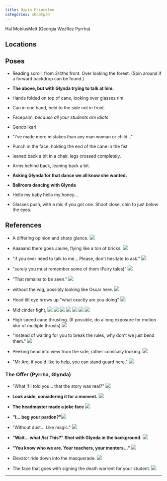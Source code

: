 ```yaml
---
title: Ozpin Princeton
categories: shootpad
---
```


Hal MobiusMelt (Georgia WezRez Pyrrha)

## Locations

## Poses

* Reading scroll, from 3/4ths front. Over looking the forest. (Spin around if a forward backdrop can be found.)

* **The above, but with Glynda trying to talk at him.**

* Hands folded on top of cane, looking over glasses rim.

* Can in one hand, held to the side not in front.

* Facepalm, *because all your students are idiots*

* Gendo Ikari

* "I've made more mistakes than any man woman or child..."

* Punch in the face, holding the end of the cane in the fist

* leaned back a bit in a chair, legs crossed completely.

* Arms behind back, leaning back a bit.

* **Asking Glynda for that dance we all know she wanted.**

* **Ballroom dancing with Glynda**

* Hello my baby hello my honey...

* Glasses push, with a mic if you got one. Shoot close, chin to just below the eyes.

## References

* A differing opinion and sharp glance. ![](http://i.imgur.com/lmnyAFy.png)

* Aaaaand there goes Jaune, flying like a ton of bricks. ![](http://i.imgur.com/qhPcQzs.png)

* "if you ever need to talk to me... Please, don't hesitate to ask." ![](http://i.imgur.com/yDwegpX.png)

* "surely you must remember some of them (Fairy tales)" ![](http://i.imgur.com/9kt6fb5.png)

* "That remains to be seen." ![](http://i.imgur.com/RS9xZJh.png)

* without the wig, possibly looking like Oscar here. ![](https://safebooru.org//images/2066/a0e0fb5c55c6042798869f343d7b948d95e7b6e9.png?2154524)

* Head tilt eye brows up "what exactly are you doing" ![](https://hips.hearstapps.com/cosmouk.cdnds.net/15/39/1443023761-professor-minerva-mcgonagall-professor-mcgonagall-7083850-852-357.jpg)

* Mid cinder fight, ![](http://i.imgur.com/j2syYrA.png) ![](http://i.imgur.com/vP1o61N.png) ![](http://i.imgur.com/N7oJjXM.png) ![](http://i.imgur.com/l3N0Cye.png) ![](http://i.imgur.com/PYZM7LM.png) ![](http://i.imgur.com/nEmZv8m.png) ![](http://i.imgur.com/J3JUfuL.png) 

* High speed cane thrusting. (If possible, do a long exposure for motion blur of multiple thrusts) ![](http://i.imgur.com/ttfxsV2.png)

* "Instead of waiting for you to break the rules, why don't we just bend them." ![](http://i.imgur.com/pBNlO21.png)

* Peeking head into view from the side, rather comically looking. ![](http://i.imgur.com/1wQPeCD.png)

* "Mr Arc, if you'd like to help, you can stand guard here." ![](http://i.imgur.com/jl6Hzws.png)

### The Offer (Pyrrha, Glynda)

* "What if I told you... that the story was real?" ![](http://i.imgur.com/kcE6Dui.png)

* **Look aside, considering it for a moment.** ![](http://i.imgur.com/ty5wQXy.png)

* **The headmaster made a joke face** ![](http://i.imgur.com/mDViCQa.png)

* **"I... beg your pardon?"**![](http://i.imgur.com/2YDendb.png)

* "Without dust... Like magic." ![](http://i.imgur.com/JW4Mzpd.png)

* **"Wait... what /is/ This?" Shot with Glynda in the background.** ![](http://i.imgur.com/r0QcCon.png)

* **"You know who we are. Your teachers, your mentors..."** ![](http://i.imgur.com/kaz1BbW.png)

* Elevator ride down into the masquerade. ![](http://i.imgur.com/nOdDV2a.png)

* The face that goes with signing the death warrent for your student. ![](http://i.imgur.com/MwoQ39x.png)

---
